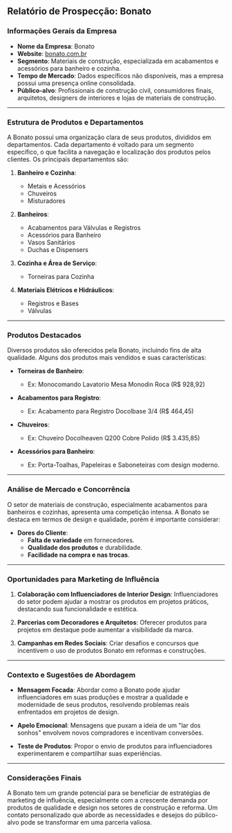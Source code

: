## Relatório de Prospecção: Bonato

### Informações Gerais da Empresa
- **Nome da Empresa**: Bonato
- **Website**: [bonato.com.br](http://bonato.com.br)
- **Segmento**: Materiais de construção, especializada em acabamentos e acessórios para banheiro e cozinha.
- **Tempo de Mercado**: Dados específicos não disponíveis, mas a empresa possui uma presença online consolidada.
- **Público-alvo**: Profissionais de construção civil, consumidores finais, arquitetos, designers de interiores e lojas de materiais de construção.

---

### Estrutura de Produtos e Departamentos
A Bonato possui uma organização clara de seus produtos, divididos em departamentos. Cada departamento é voltado para um segmento específico, o que facilita a navegação e localização dos produtos pelos clientes. Os principais departamentos são:

1. **Banheiro e Cozinha**:
   - Metais e Acessórios
   - Chuveiros
   - Misturadores

2. **Banheiros**:
   - Acabamentos para Válvulas e Registros
   - Acessórios para Banheiro
   - Vasos Sanitários
   - Duchas e Dispensers

3. **Cozinha e Área de Serviço**:
   - Torneiras para Cozinha

4. **Materiais Elétricos e Hidráulicos**:
   - Registros e Bases
   - Válvulas

---

### Produtos Destacados
Diversos produtos são oferecidos pela Bonato, incluindo fins de alta qualidade. Alguns dos produtos mais vendidos e suas características:

- **Torneiras de Banheiro**:
  - Ex: Monocomando Lavatorio Mesa Monodin Roca (R$ 928,92)

- **Acabamentos para Registro**:
  - Ex: Acabamento para Registro Docolbase 3/4 (R$ 464,45)

- **Chuveiros**:
  - Ex: Chuveiro Docolheaven Q200 Cobre Polido (R$ 3.435,85)

- **Acessórios para Banheiro**:
  - Ex: Porta-Toalhas, Papeleiras e Saboneteiras com design moderno.

---

### Análise de Mercado e Concorrência
O setor de materiais de construção, especialmente acabamentos para banheiros e cozinhas, apresenta uma competição intensa. A Bonato se destaca em termos de design e qualidade, porém é importante considerar:

- **Dores do Cliente**:
   - **Falta de variedade** em fornecedores.
   - **Qualidade dos produtos** e durabilidade.
   - **Facilidade na compra e nas trocas**.

---

### Oportunidades para Marketing de Influência
1. **Colaboração com Influenciadores de Interior Design**: Influenciadores do setor podem ajudar a mostrar os produtos em projetos práticos, destacando sua funcionalidade e estética.
   
2. **Parcerias com Decoradores e Arquitetos**: Oferecer produtos para projetos em destaque pode aumentar a visibilidade da marca.

3. **Campanhas em Redes Sociais**: Criar desafios e concursos que incentivem o uso de produtos Bonato em reformas e construções.

---

### Contexto e Sugestões de Abordagem
- **Mensagem Focada**: Abordar como a Bonato pode ajudar influenciadores em suas produções e mostrar a qualidade e modernidade de seus produtos, resolvendo problemas reais enfrentados em projetos de design.
  
- **Apelo Emocional**: Mensagens que puxam a ideia de um "lar dos sonhos" envolvem novos compradores e incentivam conversões.

- **Teste de Produtos**: Propor o envio de produtos para influenciadores experimentarem e compartilhar suas experiências.

---

### Considerações Finais
A Bonato tem um grande potencial para se beneficiar de estratégias de marketing de influência, especialmente com a crescente demanda por produtos de qualidade e design nos setores de construção e reforma. Um contato personalizado que aborde as necessidades e desejos do público-alvo pode se transformar em uma parceria valiosa.